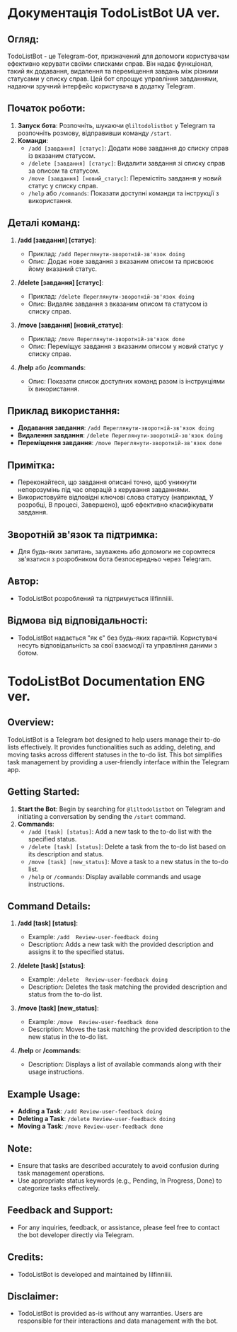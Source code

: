 # Документація TodoListBot UA ver.

## Огляд:
TodoListBot - це Telegram-бот, призначений для допомоги користувачам ефективно керувати своїми списками справ. Він надає функціонал, такий як додавання, видалення та переміщення завдань між різними статусами у списку справ. Цей бот спрощує управління завданнями, надаючи зручний інтерфейс користувача в додатку Telegram.

## Початок роботи:
1. **Запуск бота**: Розпочніть, шукаючи `@liltodolistbot` у Telegram та розпочніть розмову, відправивши команду `/start`.
2. **Команди**:
    - `/add [завдання] [статус]`: Додати нове завдання до списку справ із вказаним статусом.
    - `/delete [завдання] [статус]`: Видалити завдання зі списку справ за описом та статусом.
    - `/move [завдання] [новий_статус]`: Перемістіть завдання у новий статус у списку справ.
    - `/help` або `/commands`: Показати доступні команди та інструкції з використання.

## Деталі команд:
1. **/add [завдання] [статус]**:
    - Приклад: `/add Переглянути-зворотній-зв'язок doing`
    - Опис: Додає нове завдання з вказаним описом та присвоює йому вказаний статус.

2. **/delete [завдання] [статус]**:
    - Приклад: `/delete Переглянути-зворотній-зв'язок doing`
    - Опис: Видаляє завдання з вказаним описом та статусом із списку справ.

3. **/move [завдання] [новий_статус]**:
    - Приклад: `/move Переглянути-зворотній-зв'язок done`
    - Опис: Переміщує завдання з вказаним описом у новий статус у списку справ.

4. **/help** або **/commands**:
    - Опис: Показати список доступних команд разом із інструкціями їх використання.

## Приклад використання:
- **Додавання завдання**: `/add Переглянути-зворотній-зв'язок doing`
- **Видалення завдання**: `/delete Переглянути-зворотній-зв'язок doing`
- **Переміщення завдання**: `/move Переглянути-зворотній-зв'язок done`

## Примітка:
- Переконайтеся, що завдання описані точно, щоб уникнути непорозумінь під час операцій з керування завданнями.
- Використовуйте відповідні ключові слова статусу (наприклад, У розробці, В процесі, Завершено), щоб ефективно класифікувати завдання.

## Зворотній зв'язок та підтримка:
- Для будь-яких запитань, зауважень або допомоги не соромтеся зв'язатися з розробником бота безпосередньо через Telegram.

## Автор:
- TodoListBot розроблений та підтримується lilfinniiii.

## Відмова від відповідальності:
- TodoListBot надається "як є" без будь-яких гарантій. Користувачі несуть відповідальність за свої взаємодії та управління даними з ботом.

# TodoListBot Documentation ENG ver.

## Overview:
TodoListBot is a Telegram bot designed to help users manage their to-do lists effectively. It provides functionalities such as adding, deleting, and moving tasks across different statuses in the to-do list. This bot simplifies task management by providing a user-friendly interface within the Telegram app.

## Getting Started:
1. **Start the Bot**: Begin by searching for `@liltodolistbot` on Telegram and initiating a conversation by sending the `/start` command.
2. **Commands**:
    - `/add [task] [status]`: Add a new task to the to-do list with the specified status.
    - `/delete [task] [status]`: Delete a task from the to-do list based on its description and status.
    - `/move [task] [new_status]`: Move a task to a new status in the to-do list.
    - `/help` or `/commands`: Display available commands and usage instructions.

## Command Details:
1. **/add [task] [status]**:
    - Example: `/add  Review-user-feedback doing`
    - Description: Adds a new task with the provided description and assigns it to the specified status.

2. **/delete [task] [status]**:
    - Example: `/delete  Review-user-feedback doing`
    - Description: Deletes the task matching the provided description and status from the to-do list.

3. **/move [task] [new_status]**:
    - Example: `/move  Review-user-feedback done`
    - Description: Moves the task matching the provided description to the new status in the to-do list.

4. **/help** or **/commands**:
    - Description: Displays a list of available commands along with their usage instructions.

## Example Usage:
- **Adding a Task**: `/add Review-user-feedback doing`
- **Deleting a Task**: `/delete Review-user-feedback doing`
- **Moving a Task**: `/move Review-user-feedback done`

## Note:
- Ensure that tasks are described accurately to avoid confusion during task management operations.
- Use appropriate status keywords (e.g., Pending, In Progress, Done) to categorize tasks effectively.

## Feedback and Support:
- For any inquiries, feedback, or assistance, please feel free to contact the bot developer directly via Telegram.

## Credits:
- TodoListBot is developed and maintained by lilfinniiii.

## Disclaimer:
- TodoListBot is provided as-is without any warranties. Users are responsible for their interactions and data management with the bot.
